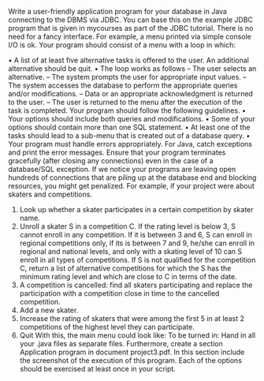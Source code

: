 Write a user-friendly application program for your database in Java connecting to the DBMS via JDBC. You can base this on the example JDBC program that is given in mycourses as part of the JDBC tutorial. There is no need for a fancy interface. For example, a menu printed via simple console I/O is ok. Your program should consist of a menu with a loop in which:

• A list of at least five alternative tasks is offered to the user. An additional alternative should be quit.
• The loop works as follows
– The user selects an alternative.
– The system prompts the user for appropriate input values.
– The system accesses the database to perform the appropriate queries and/or modifications. – Data or an appropriate acknowledgment is returned to the user.
– The user is returned to the menu after the execution of the task is completed.
Your program should follow the following guidelines.
• Your options should include both queries and modifications.
• Some of your options should contain more than one SQL statement.
• At least one of the tasks should lead to a sub-menu that is created out of a database query.
• Your program must handle errors appropriately. For Java, catch exceptions and print the error messages. Ensure that your program terminates gracefully (after closing any connections) even in the case of a database/SQL exception. If we notice your programs are leaving open hundreds of connections that are piling up at the database end and blocking resources, you might get penalized.
For example, if your project were about skaters and competitions.
1. Look up whether a skater participates in a certain competition by skater name.
2. Unroll a skater S in a competition C. If the rating level is below 3, S cannot enroll in any competition. If it is between 3 and 6, S can enroll in regional competitions only, if its is between 7 and 9, he/she can enroll in regional and national levels, and only with a skating level of 10 can S enroll in all types of competitions. If S is not qualified for the competition C, return a list of alternative competitions for which the S has the minimum rating level and which are close to C in terms of the date.
3. A competition is cancelled: find all skaters participating and replace the participation with a competition close in time to the cancelled competition.
4. Add a new skater.
5. Increase the rating of skaters that were among the first 5 in at least 2 competitions of the highest level they can participate.
6. Quit
With this, the main menu could look like:
To be turned in:
Hand in all your .java files as separate files. Furthermore, create a section Application program in document project3.pdf. In this section include the screenshot of the execution of this program. Each of the options should be exercised at least once in your script.
